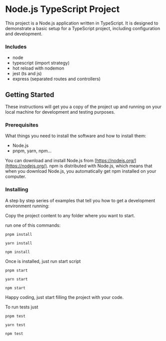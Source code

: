 # Node.js TypeScript Project

This project is a Node.js application written in TypeScript. It is designed to demonstrate a basic setup for a TypeScript project, including configuration and development.

### Includes

- node
- typescript (import strategy)
- hot reload with nodemon
- jest (ts and js)
- express (separated routes and controllers)


## Getting Started

These instructions will get you a copy of the project up and running on your local machine for development and testing purposes.

### Prerequisites

What things you need to install the software and how to install them:

- Node.js
- pnpm, yarn, npm...

You can download and install Node.js from [https://nodejs.org/](https://nodejs.org/). npm is distributed with Node.js, which means that when you download Node.js, you automatically get npm installed on your computer.

### Installing

A step by step series of examples that tell you how to get a development environment running:

Copy the project content to any folder where you want to start.

run one of this commands:

`pnpm install`

`yarn install`

`npm install`

Once is installed, just run start script

`pnpm start`

`yarn start`

`npm start`

Happy coding, just start filling the project with your code.

To run tests just

`pnpm test`

`yarn test`

`npm test`
